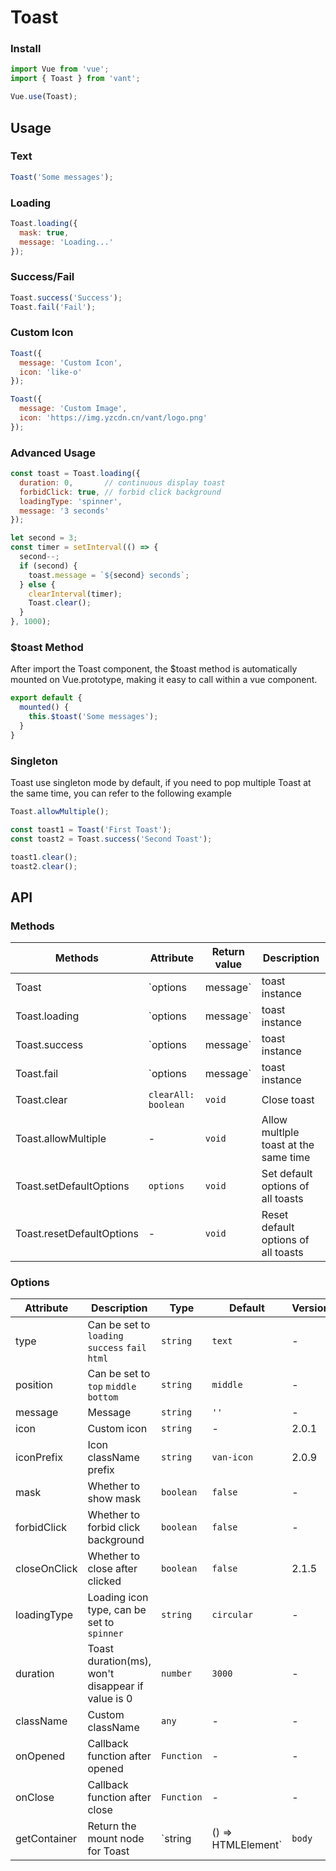 # Toast

### Install

```javascript
import Vue from 'vue';
import { Toast } from 'vant';

Vue.use(Toast);
```

## Usage

### Text

```javascript
Toast('Some messages');
```

### Loading

```javascript
Toast.loading({
  mask: true,
  message: 'Loading...'
});
```

### Success/Fail

```javascript
Toast.success('Success');
Toast.fail('Fail');
```

### Custom Icon

```js
Toast({
  message: 'Custom Icon',
  icon: 'like-o'
});

Toast({
  message: 'Custom Image',
  icon: 'https://img.yzcdn.cn/vant/logo.png'
});
```

### Advanced Usage

```javascript
const toast = Toast.loading({
  duration: 0,       // continuous display toast
  forbidClick: true, // forbid click background
  loadingType: 'spinner',
  message: '3 seconds'
});

let second = 3;
const timer = setInterval(() => {
  second--;
  if (second) {
    toast.message = `${second} seconds`;
  } else {
    clearInterval(timer);
    Toast.clear();
  }
}, 1000);
```

### $toast Method

After import the Toast component, the $toast method is automatically mounted on Vue.prototype, making it easy to call within a vue component.

```js
export default {
  mounted() {
    this.$toast('Some messages');
  }
}
```

### Singleton

Toast use singleton mode by default, if you need to pop multiple Toast at the same time, you can refer to the following example

```js
Toast.allowMultiple();

const toast1 = Toast('First Toast');
const toast2 = Toast.success('Second Toast');

toast1.clear();
toast2.clear();
```

## API

### Methods

| Methods | Attribute | Return value | Description |
|------|------|------|------|
| Toast | `options | message` | toast instance | Show toast |
| Toast.loading | `options | message` | toast instance | Show loading toast |
| Toast.success | `options | message` | toast instance | Show success toast |
| Toast.fail | `options | message` | toast instance | Show fail toast |
| Toast.clear | `clearAll: boolean` | `void` | Close toast |
| Toast.allowMultiple | - | `void` | Allow multlple toast at the same time |
| Toast.setDefaultOptions | `options` | `void` | Set default options of all toasts |
| Toast.resetDefaultOptions | - | `void` | Reset default options of all toasts |

### Options

| Attribute | Description | Type | Default | Version |
|------|------|------|------|------|
| type | Can be set to `loading` `success` `fail` `html` | `string` | `text` | - |
| position | Can be set to `top` `middle` `bottom` | `string` | `middle` | - |
| message | Message | `string` | `''` | - |
| icon | Custom icon | `string` | - | 2.0.1 |
| iconPrefix | Icon className prefix | `string` | `van-icon` | 2.0.9 |
| mask | Whether to show mask | `boolean` | `false` | - |
| forbidClick | Whether to forbid click background | `boolean` | `false` | - |
| closeOnClick | Whether to close after clicked | `boolean` | `false` | 2.1.5 |
| loadingType | Loading icon type, can be set to `spinner` | `string` | `circular` | - |
| duration | Toast duration(ms), won't disappear if value is 0 | `number` | `3000` | - |
| className | Custom className | `any` | - | - |
| onOpened | Callback function after opened | `Function` | - | - |
| onClose | Callback function after close | `Function` | - | - |
| getContainer | Return the mount node for Toast | `string | () => HTMLElement` | `body` | - |
